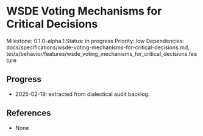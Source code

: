 # WSDE Voting Mechanisms for Critical Decisions
Milestone: 0.1.0-alpha.1
Status: in progress
Priority: low
Dependencies: docs/specifications/wsde-voting-mechanisms-for-critical-decisions.md, tests/behavior/features/wsde_voting_mechanisms_for_critical_decisions.feature

## Progress
- 2025-02-19: extracted from dialectical audit backlog.

## References
- None
